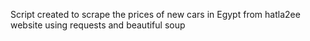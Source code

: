 Script created to scrape the prices of new cars in Egypt from hatla2ee website using requests and beautiful soup
